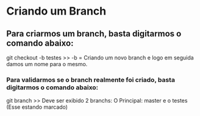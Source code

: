 # Criando um Branch
## Para criarmos um branch, basta digitarmos o comando abaixo:

git checkout -b  testes >> -b = Criando um novo branch e logo em seguida damos um nome para o mesmo.


### Para validarmos se o branch realmente foi criado, basta digitarmos o comando abaixo:

git branch   >> Deve ser exibido 2 branchs: O Principal: master e o testes (Esse estando marcado)
